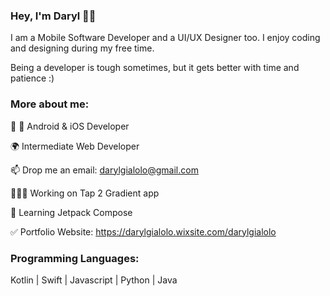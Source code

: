 ### Hey, I'm Daryl 🤚🏼

I am a Mobile Software Developer and a UI/UX Designer too. I enjoy coding and designing during my free time.

Being a developer is tough sometimes, but it gets better with time and patience :)


### More about me:
🤖 🍎 Android & iOS Developer

🌍 Intermediate Web Developer

📫 Drop me an email: darylgialolo@gmail.com

👨🏼‍💻 Working on Tap 2 Gradient app

📖 Learning Jetpack Compose

✅ Portfolio Website: https://darylgialolo.wixsite.com/darylgialolo


### Programming Languages:
Kotlin | Swift | Javascript | Python | Java
